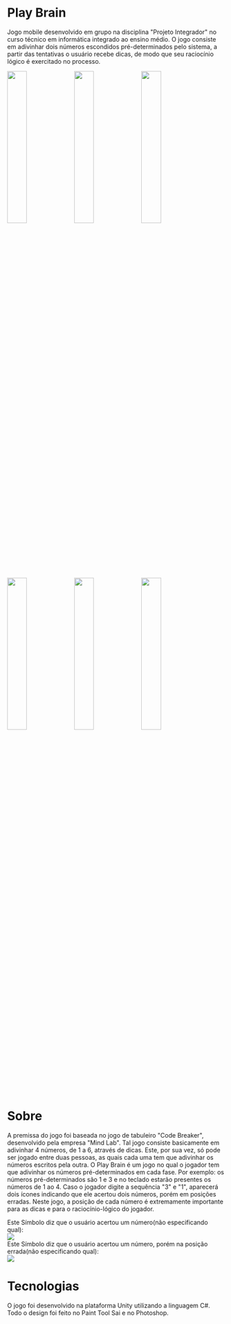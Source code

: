 # Play Brain
Jogo mobile desenvolvido em grupo na disciplina "Projeto Integrador" no curso técnico em informática integrado ao ensino médio. O jogo consiste em adivinhar dois números escondidos pré-determinados pelo sistema, a partir das tentativas o usuário recebe dicas, de modo que seu raciocínio lógico é exercitado no processo.

<img src="https://github.com/teixeira1305/play-brain/blob/master/Screenshots/Tela_Inicial.png" height="30%" width="30%">  <img src="https://github.com/teixeira1305/play-brain/blob/master/Screenshots/Selecao_de_fases.png" height="30%" width="30%">  <img src="https://github.com/teixeira1305/play-brain/blob/master/Screenshots/Fase.png" height="30%" width="30%"> 
<img src="https://github.com/teixeira1305/play-brain/blob/master/Screenshots/Menu_tentativas.png" height="30%" width="30%">  <img src="https://github.com/teixeira1305/play-brain/blob/master/Screenshots/Nivel_Completo.png" height="30%" width="30%">  <img src="https://github.com/teixeira1305/play-brain/blob/master/Screenshots/Fim_do_jogo.png" height="30%" width="30%">
<br><br>

# Sobre
A premissa do jogo foi baseada no jogo de tabuleiro "Code Breaker", desenvolvido pela empresa "Mind Lab". Tal jogo consiste basicamente em adivinhar 4 números, de 1 a 6, através de dicas. Este, por sua vez, só pode ser jogado entre duas pessoas, as quais cada uma tem que adivinhar os números escritos pela outra.
O Play Brain é um jogo no qual o jogador tem que adivinhar os números pré-determinados em cada fase. 
Por exemplo: 
os números pré-determinados são 1 e 3 e no teclado estarão presentes os números de 1 ao 4. 
Caso o jogador digite a sequência "3" e "1", aparecerá dois ícones indicando que ele acertou dois números, porém em posições erradas. 
Neste jogo, a posição de cada número é extremamente importante para as dicas e para o raciocínio-lógico do jogador.

Este Símbolo diz que o usuário acertou um número(não especificando qual): <br>
<img src="https://github.com/teixeira1305/play-brain/blob/master/Screenshots/certo.png"><br>
Este Símbolo diz que o usuário acertou um número, porém na posição errada(não especificando qual): <br>
<img src="https://github.com/teixeira1305/play-brain/blob/master/Screenshots/meio.png"><br>
# Tecnologias

O jogo foi desenvolvido na plataforma Unity utilizando a linguagem C#. Todo o design foi feito no Paint Tool Sai e no Photoshop.
